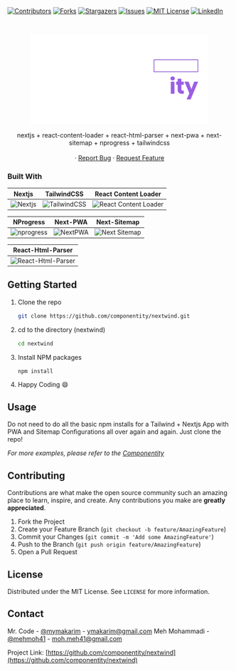 [![Contributors][contributors-shield]][contributors-url]
[![Forks][forks-shield]][forks-url]
[![Stargazers][stars-shield]][stars-url]
[![Issues][issues-shield]][issues-url]
[![MIT License][license-shield]][license-url]
[![LinkedIn][linkedin-shield]][linkedin-url]

<!-- PROJECT LOGO -->
<br />
<p align="center">
  <a href="https://componentity.com"></a>
    <img src="./public/logo.png" alt="Logo componentity" height="200">
  </a>

  <p align="center">
    nextjs + react-content-loader + react-html-parser + next-pwa + next-sitemap + nprogress + tailwindcss
    <br />
    <br />
    ·
    <a href="https://github.com/componentity/nextwind/issues">Report Bug</a>
    ·
    <a href="https://github.com/componentity/nextwind/issues">Request Feature</a>
  </p>
</p>

### Built With

|                                                     Nextjs                                                     |                               TailwindCSS                               |                                                     React Content Loader                                                      |
| :------------------------------------------------------------------------------------------------------------: | :---------------------------------------------------------------------: | :---------------------------------------------------------------------------------------------------------------------------: |
| ![Nextjs](https://upload.wikimedia.org/wikipedia/commons/thumb/8/8e/Nextjs-logo.svg/330px-Nextjs-logo.svg.png) | ![TailwindCSS](https://miro.medium.com/max/1400/0*A70w-WrmSaBVxwAm.png) | ![React Content Loader](https://user-images.githubusercontent.com/4838076/115597774-8e0ccc00-a2d1-11eb-853d-f24cfe9d4fea.png) |

|                                  NProgress                                  |                                  Next-PWA                                  |                                  Next-Sitemap                                   |
| :-------------------------------------------------------------------------: | :------------------------------------------------------------------------: | :-----------------------------------------------------------------------------: |
| ![nprogress](https://admin.micko.dev/uploads/next_nprogress_d377cb51fa.png) | ![NextPWA](https://miro.medium.com/max/1400/1*FcvmmciAIUhpF1t-9IO8fQ.jpeg) | ![Next Sitemap](https://miro.medium.com/max/1400/1*ihjhRdaAJEiLA0jcrNKCNA.jpeg) |

|                                 React-Html-Parser                                 |
| :-------------------------------------------------------------------------------: |
| ![React-Html-Parser](https://flaviocopes.com/how-to-render-html-react/banner.png) |

<!-- GETTING STARTED -->

## Getting Started

1. Clone the repo
   ```sh
   git clone https://github.com/componentity/nextwind.git
   ```
2. cd to the directory (nextwind)
   ```sh
   cd nextwind
   ```
3. Install NPM packages
   ```sh
   npm install
   ```
4. Happy Coding :smile:
<!-- USAGE EXAMPLES -->

## Usage

Do not need to do all the basic npm installs for a Tailwind + Nextjs App with PWA and Sitemap Configurations all over again and again. Just clone the repo!

_For more examples, please refer to the [Componentity](https://componentity.com)_

<!-- CONTRIBUTING -->

## Contributing

Contributions are what make the open source community such an amazing place to learn, inspire, and create. Any contributions you make are **greatly appreciated**.

1. Fork the Project
2. Create your Feature Branch (`git checkout -b feature/AmazingFeature`)
3. Commit your Changes (`git commit -m 'Add some AmazingFeature'`)
4. Push to the Branch (`git push origin feature/AmazingFeature`)
5. Open a Pull Request

<!-- LICENSE -->

## License

Distributed under the MIT License. See `LICENSE` for more information.

<!-- CONTACT -->

## Contact

Mr. Code - [@mymakarim](https://twitter.com/mymakarim) - ymakarim@gmail.com
Meh Mohammadi - [@mehmoh41](https://github.com/mehmoh41) - moh.meh41@gmail.com

Project Link: [https://github.com/componentity/nextwind](https://github.com/componentity/nextwind)

<!-- MARKDOWN LINKS & IMAGES -->
<!-- https://www.markdownguide.org/basic-syntax/#reference-style-links -->

[contributors-shield]: https://img.shields.io/badge/contributers-2-green.svg?style=for-the-badge
[contributors-url]: https://github.com/componentity/nextwind/graphs/contributors
[forks-shield]: https://img.shields.io/badge/forks-2-blue.svg?style=for-the-badge
[forks-url]: https://github.com/componentity/nextwind/network/members
[stars-shield]: https://img.shields.io/badge/stars-2-yellow.svg?style=for-the-badge
[stars-url]: https://github.com/componentity/nextwind/stargazers
[issues-shield]: https://img.shields.io/badge/issues-0-orange.svg?style=for-the-badge
[issues-url]: https://github.com/componentity/nextwind/issues
[license-shield]: https://img.shields.io/badge/license-MIT-green.svg?style=for-the-badge
[license-url]: https://github.com/componentity/nextwind/blob/master/LICENSE.txt
[linkedin-shield]: https://img.shields.io/badge/-LinkedIn-black.svg?style=for-the-badge&logo=linkedin&colorB=555
[linkedin-url]: https://linkedin.com/in/mymakarim
